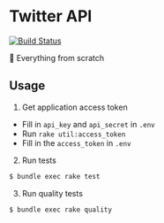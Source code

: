# Twitter API

[![Build Status](https://travis-ci.org/NoBetterThan97/tweetsearch.svg?branch=master)](https://travis-ci.org/NoBetterThan97/tweetsearch)

:hammer: Everything from scratch

## Usage

1. Get application access token

  - Fill in `api_key` and `api_secret` in `.env`
  - Run `rake util:access_token`
  - Fill in the `access_token` in `.env`

2. Run tests

  ```bash
  $ bundle exec rake test
  ```

3. Run quality tests

  ```bash
  $ bundle exec rake quality
  ```
